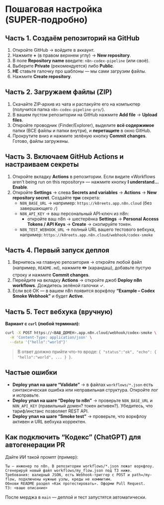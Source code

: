 # Пошаговая настройка (SUPER‑подробно)

## Часть 1. Создаём репозиторий на GitHub
1. Откройте GitHub → войдите в аккаунт.
2. Нажмите **+** (в правом верхнем углу) → **New repository**.
3. В поле **Repository name** введите: `n8n-codex-pipeline` (или своё).
4. Выберите **Private** (рекомендуется) либо **Public**.
5. **НЕ** ставьте галочку про шаблоны — мы сами загрузим файлы.
6. Нажмите **Create repository**.

## Часть 2. Загружаем файлы (ZIP)
1. Скачайте ZIP‑архив из чата и распакуйте его на компьютер (получится папка `n8n-codex-pipeline-pro/`).
2. В вашем пустом репозитории на GitHub нажмите **Add file** → **Upload files**.
3. Откройте проводник (Finder/Explorer), выделите **всё содержимое** папки (ВСЕ файлы и папки внутри), и **перетащите** в окно GitHub.
4. Прокрутите вниз и нажмите зелёную кнопку **Commit changes**. Готово, файлы загружены.

## Часть 3. Включаем GitHub Actions и настраиваем секреты
1. Откройте вкладку **Actions** в репозитории. Если видите «Workflows aren’t being run on this repository» — нажмите кнопку **I understand… Enable**.
2. Откройте **Settings** → слева **Secrets and variables** → **Actions** → **New repository secret**. Создайте **три** секрета:
   - `N8N_BASE_URL` → например: `https://k0reets.app.n8n.cloud` (без завершающего `/`)
   - `N8N_API_KEY`  → ваш персональный API‑ключ из n8n:
     - откройте ваш n8n → шестерёнка **Settings** → **Personal Access Tokens / API Keys** → **Create** → скопируйте токен.
   - `N8N_TEST_WEBHOOK_URL` → полный URL вашего тестового вебхука, например:
     `https://k0reets.app.n8n.cloud/webhook/codex-smoke`

## Часть 4. Первый запуск деплоя
1. Вернитесь на главную репозитория → откройте любой файл (например, `README.md`), нажмите **✏️** (карандаш), добавьте пустую строку и нажмите **Commit changes**.
2. Перейдите на вкладку **Actions** → откройте джоб **Deploy n8n workflows**. Дождитесь зелёной галочки ✓.
3. Если всё ОК — в вашем n8n появится воркфлоу **“Example – Codex Smoke Webhook”** и будет **Active**.

## Часть 5. Тест вебхука (вручную)
**Вариант с `curl` (любой терминал):**
```bash
curl -X POST https://<ВАШ_ДОМЕН>.app.n8n.cloud/webhook/codex-smoke \
  -H 'Content-Type: application/json' \
  --data '{"hello":"world"}'
```
> В ответ должно прийти что-то вроде: `{ "status":"ok", "echo": { "hello":"world", ... } }`.

## Частые ошибки
- **Deploy упал на шаге “Validate”** → в файлах `workflows/*.json` есть синтаксическая ошибка или неправильная структура. Откройте лог и исправьте.
- **Deploy упал на шаге “Deploy to n8n”** → проверьте `N8N_BASE_URL` и `N8N_API_KEY` (правильный домен? токен активен?). Убедитесь, что тариф/инстанс позволяет REST API.
- **Deploy упал на шаге “Smoke test”** → проверьте, что воркфлоу активен и URL вебхука корректен.

## Как подключить “Кодекс” (ChatGPT) для автогенерации PR
Дайте ИИ такой промпт (пример):
```
Ты — инженер по n8n. В репозитории workflows/*.json лежат воркфлоу. 
Сгенерируй новый файл workflows/my_flow.json под ТЗ ниже. 
Требования: валидный JSON, есть Webhook-триггер с POST и path=/my-flow, подключены нужные узлы, креды не коммитим. 
Обнови README раздел «Как протестировать». Оформи Pull Request.
ТЗ: <ваше описание>
```
После мерджа в `main` — деплой и тест запустятся автоматически.
